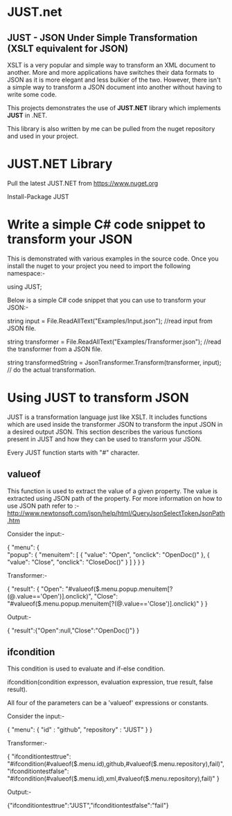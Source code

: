# JUST.net
## JUST - JSON Under Simple Transformation (XSLT equivalent for JSON)

XSLT is a very popular and simple way to transform an XML document to another. More and more applications have switches their data formats to JSON as it is more elegant and less bulkier of the two. However, there isn't a simple way to transform a JSON document into another without having to write some code. 

This projects demonstrates the use of **JUST.NET** library which implements **JUST** in .NET.

This library is also written by me can be pulled from the nuget repository and used in your project.

# JUST.NET Library

Pull the latest JUST.NET from https://www.nuget.org

Install-Package JUST 


# Write a simple C# code snippet to transform your JSON

This is demonstrated with various examples in the source code. Once you install the nuget to your project you need to import the following namespace:-

using JUST;

Below is a simple C# code snippet that you can use to transform your JSON:-

string input = File.ReadAllText("Examples/Input.json"); //read input from JSON file.

string transformer = File.ReadAllText("Examples/Transformer.json"); //read the transformer from a JSON file.

string transformedString = JsonTransformer.Transform(transformer, input); // do the actual transformation.


# Using JUST to transform JSON

JUST is a transformation language just like XSLT. It includes functions which are used inside the transformer JSON to transform the input JSON in a desired output JSON. This section describes the various functions present in JUST and how they can be used to transform your JSON.

Every JUST function starts with "#" character.

## valueof

This function is used to extract the value of a given property. The value is extracted using JSON path of the property. For more information on how to use JSON path refer to :- 
http://www.newtonsoft.com/json/help/html/QueryJsonSelectTokenJsonPath.htm

Consider the input:-

{
  "menu": {   
    "popup": {
      "menuitem": [
       {
          "value": "Open",
          "onclick": "OpenDoc()"
        },
        {
          "value": "Close",
          "onclick": "CloseDoc()"
        }
      ]
    }
  } 
}

Transformer:-

{
  "result": {
    "Open": "#valueof($.menu.popup.menuitem[?(@.value=='Open')].onclick)",
    "Close": "#valueof($.menu.popup.menuitem[?(@.value=='Close')].onclick)"
  }
}

Output:-

{
   "result":{"Open":null,"Close":"OpenDoc()"}
}


## ifcondition

This condition is used to evaluate and if-else condition.

ifcondition(condition expresson, evaluation expression, true result, false result).

All four of the parameters can be a 'valueof' expressions or constants.

Consider the input:-

{
  "menu": {
    "id" : "github",
    "repository" : "JUST"
  } 
}

Transformer:-

{
  "ifconditiontesttrue": "#ifcondition(#valueof($.menu.id),github,#valueof($.menu.repository),fail)",
  "ifconditiontestfalse": "#ifcondition(#valueof($.menu.id),xml,#valueof($.menu.repository),fail)"
}

Output:-

{"ifconditiontesttrue":"JUST","ifconditiontestfalse":"fail"}

